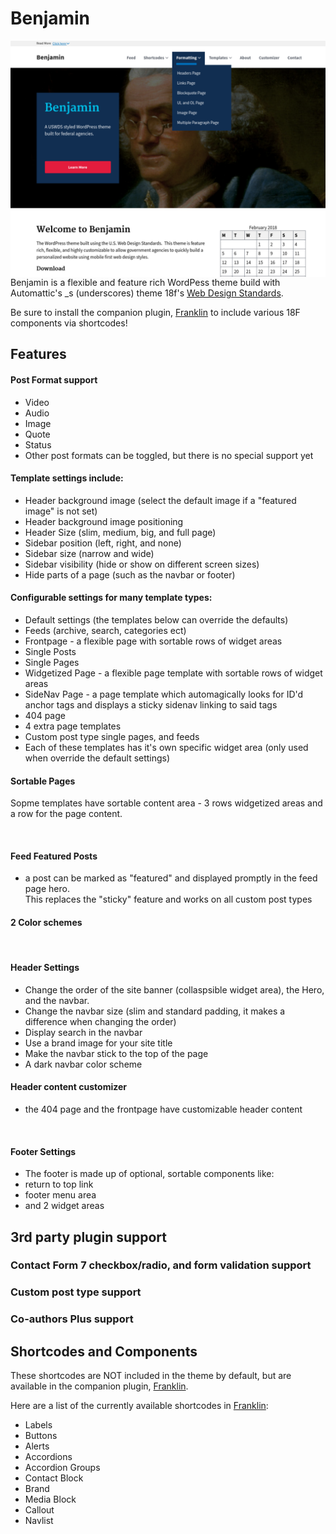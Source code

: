 Benjamin
========


<img alt="benjamin" src="screenshot.png" style="float: right; margin-left: 10px;">

Benjamin is a flexible and feature rich WordPess theme build with Automattic's _s (underscores) 
theme 18f's [Web Design Standards](https://standards.usa.gov).  

Be sure to install the companion plugin, [Franklin](https://github.com/kyle-jennings/Franklin/) 
to include various 18F components via shortcodes!
<br>


## Features

#### Post Format support 
* Video
* Audio
* Image
* Quote
* Status
* Other post formats can be toggled, but there is no special support yet

#### Template settings include:  
* Header background image (select the default image if a "featured image" is not set)
* Header background image positioning
* Header Size (slim, medium, big, and full page)
* Sidebar position (left, right, and none)
* Sidebar size (narrow and wide)
* Sidebar visibility (hide or show on different screen sizes)
* Hide parts of a page (such as the navbar or footer)


#### Configurable settings for many template types:
* Default settings (the templates below can override the defaults)
* Feeds (archive, search, categories ect)
* Frontpage - a flexible page with sortable rows of widget areas
* Single Posts
* Single Pages
* Widgetized Page - a flexible page template with sortable rows of widget areas
* SideNav Page - a page template which automagically looks for ID'd anchor tags
    and displays a sticky sidenav linking to said tags
* 404 page
* 4 extra page templates
* Custom post type single pages, and feeds
* Each of these templates has it's own specific widget area (only used when override the default settings)


#### Sortable Pages
Sopme templates have sortable content area - 3 rows  widgetized areas and a row for the page content.


<br>

#### Feed Featured Posts
* a post can be marked as "featured" and displayed promptly in the feed page hero.  
This replaces the "sticky" feature and works on all custom post types


#### 2 Color schemes

<br>


#### Header Settings
* Change the order of the site banner (collaspsible widget area), the Hero, and the navbar.
* Change the navbar size (slim and standard padding, it makes a difference when changing the order)
* Display search in the navbar
* Use a brand image for your site title
* Make the navbar stick to the top of the page
* A dark navbar color scheme

#### Header content customizer
* the 404 page and the frontpage have customizable header content

<br>

#### Footer Settings
* The footer is made up of optional, sortable components like:
* return to top link
* footer menu area
* and 2 widget areas

## 3rd party plugin support
### Contact Form 7 checkbox/radio, and form validation support
### Custom post type support
### Co-authors Plus support



## Shortcodes and Components
These shortcodes are NOT included in the theme by default, but are available in the companion plugin, [Franklin](https://github.com/kyle-jennings/Franklin).


Here are a list of the currently available shortcodes in [Franklin](https://github.com/kyle-jennings/Franklin):
* Labels
* Buttons
* Alerts
* Accordions
* Accordion Groups
* Contact Block
* Brand
* Media Block
* Callout
* Navlist
